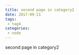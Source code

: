 ```yaml
---
title: second page in category2
date: 2017-09-21
tags:
 - tag4
categories:
 - node
---
```


second page in category2
